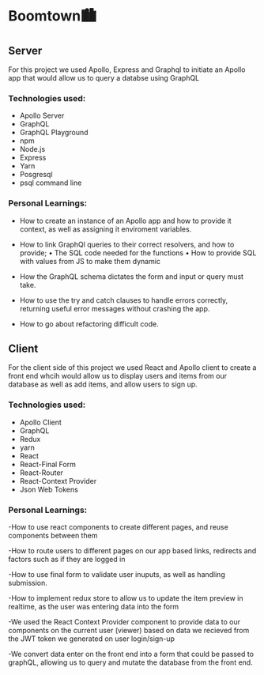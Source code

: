 # Boomtown🏙

## Server

For this project we used Apollo, Express and Graphql to initiate an Apollo app that would allow us to query a databse using GraphQL

### Technologies used:

- Apollo Server
- GraphQL
- GraphQL Playground
- npm
- Node.js
- Express
- Yarn
- Posgresql
- psql command line

### Personal Learnings:

- How to create an instance of an Apollo app and how to provide it context, as well as assigning it enviroment variables.

- How to link GraphQl queries to their correct resolvers, and how to provide;
  • The SQL code needed for the functions
  • How to provide SQL with values from JS to make them dynamic

- How the GraphQL schema dictates the form and input or query must take.

- How to use the try and catch clauses to handle errors correctly, returning useful error messages  without crashing the app.

- How to go about refactoring difficult code.

## Client

For the client side of this project we used React and Apollo client to create a front end whcih would allow us to display users and items from our database as well as add items, and allow users to sign up.

### Technologies used:

- Apollo Client
- GraphQL
- Redux
- yarn
- React
- React-Final Form
- React-Router
- React-Context Provider
- Json Web Tokens

### Personal Learnings:

-How to use react components to create different pages, and reuse components between them

-How to route users to different pages on our app based links, redirects and factors such as if they are logged in

-How to use final form to validate user inuputs, as well as handling submission.

-How to implement redux store to allow us to update the item preview in realtime, as the user was entering data into the form

-We used the React Context Provider component to provide data to our components on the current user (viewer) based on data we recieved from the JWT token we generated on user login/sign-up

-We convert data enter on the front end into a form that could be passed to graphQL, allowing us to query and mutate the database from the front end.
